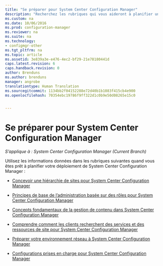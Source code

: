 ```yaml
---
title: "Se préparer pour System Center Configuration Manager"
description: "Recherchez les rubriques qui vous aideront à planifier un déploiement de System Center Configuration Manager."
ms.custom: na
ms.date: 10/06/2016
ms.prod: configuration-manager
ms.reviewer: na
ms.suite: na
ms.technology:
- configmgr-other
ms.tgt_pltfrm: na
ms.topic: article
ms.assetid: 3e839a3e-e476-4ec2-bf29-21e78180441d
caps.latest.revision: 6
caps.handback.revision: 0
author: Brenduns
ms.author: brenduns
manager: angrobe
translationtype: Human Translation
ms.sourcegitcommit: 1134bb2f04152288e72d40b1b1083f415cb4e900
ms.openlocfilehash: 70354ebc19786f9ff322d1c0b9e50d08265e15c0


---
```

# <a name="get-ready-for-system-center-configuration-manager"></a>Se préparer pour System Center Configuration Manager

*S’applique à : System Center Configuration Manager (Current Branch)*

Utilisez les informations données dans les rubriques suivantes quand vous êtes prêt à planifier votre déploiement de System Center Configuration Manager :  


  -   [Concevoir une hiérarchie de sites pour System Center Configuration Manager](../../core/plan-design/hierarchy/design-a-hierarchy-of-sites.md)  

  -   [Principes de base de l’administration basée sur des rôles pour System Center Configuration Manager](../../core/understand/fundamentals-of-role-based-administration.md)  

  -   [Concepts fondamentaux de la gestion de contenu dans System Center Configuration Manager](../../core/plan-design/hierarchy/fundamental-concepts-for-content-management.md)  

  -   [Comprendre comment les clients recherchent des services et des ressources de site pour System Center Configuration Manager](../../core/plan-design/hierarchy/understand-how-clients-find-site-resources-and-services.md)  

-   [Préparer votre environnement réseau à System Center Configuration Manager](/sccm/core/plan-design/network/configure-firewalls-ports-domains)  

-   [Configurations prises en charge pour System Center Configuration Manager](../../core/plan-design/configs/supported-configurations.md)  



<!--HONumber=Nov16_HO1-->


